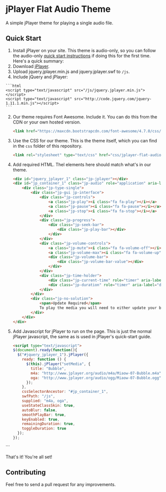 # jPlayer Flat Audio Theme

A simple jPlayer theme for playing a single audio file.

## Quick Start

1. Install jPlayer on your site. This theme is audio-only, so you can follow the
audio-only [quick start instructions](http://jplayer.org/latest/quick-start-guide/)
if doing this for the first time. Here's a quick summary:
  1. Download [jPlayer](https://github.com/happyworm/jPlayer/releases).
  2. Upload jquery.jplayer.min.js and jquery.jplayer.swf to `/js`.
  3. Include jQuery and jPlayer:

    ```html
    <script type="text/javascript" src="/js/jquery.jplayer.min.js"></script>
    <script type="text/javascript" src="http://code.jquery.com/jquery-1.11.1.min.js"></script>
    ```

2. Our theme requires Font Awesome. Include it. You can do this from the CDN or your own hosted version.

    ```html
    <link href="https://maxcdn.bootstrapcdn.com/font-awesome/4.7.0/css/font-awesome.min.css" rel="stylesheet" integrity="sha384-wvfXpqpZZVQGK6TAh5PVlGOfQNHSoD2xbE+QkPxCAFlNEevoEH3Sl0sibVcOQVnN" crossorigin="anonymous">
    ```

3. Use the CSS for our theme. This is the theme itself, which you can find in the `css` folder of this repository.

    ```html
    <link rel="stylesheet" type="text/css" href="css/jplayer-flat-audio-theme.css" />
    ```

4. Add required HTML. Thel elements here should match what's in our theme.

    ```html
    <div id="jquery_jplayer_1" class="jp-jplayer"></div>
    <div id="jp_container_1" class="jp-audio" role="application" aria-label="media player">
        <div class="jp-type-single">
            <div class="jp-gui jp-interface">
                <div class="jp-controls">
                    <a class="jp-play"><i class="fa fa-play"></i></a>
                    <a class="jp-pause"><i class="fa fa-pause"></i></a>
                    <a class="jp-stop"><i class="fa fa-stop"></i></a>
                </div>
                <div class="jp-progress">
                    <div class="jp-seek-bar">
                        <div class="jp-play-bar"></div>
                    </div>
                </div>
                <div class="jp-volume-controls">
                    <a class="jp-mute"><i class="fa fa-volume-off"></i></a>
                    <a class="jp-volume-max"><i class="fa fa-volume-up"></i></a>
                    <div class="jp-volume-bar">
                        <div class="jp-volume-bar-value"></div>
                    </div>
                </div>
                <div class="jp-time-holder">
                    <div class="jp-current-time" role="timer" aria-label="time">&nbsp;</div>
                    <div class="jp-duration" role="timer" aria-label="duration">&nbsp;</div>
                </div>
            </div>
            <div class="jp-no-solution">
                <span>Update Required</span>
                To play the media you will need to either update your browser to a recent version or update your <a href="http://get.adobe.com/flashplayer/" target="_blank">Flash plugin</a>.
            </div>
        </div>
    </div>
    ```

5. Add Javascript for jPlayer to run on the page. This is just the normal
jPlayer javascript, the same as is used in jPlayer's quick-start guide.

    ```html
    <script type="text/javascript">
    $(document).ready(function(){
      $("#jquery_jplayer_1").jPlayer({
        ready: function () {
          $(this).jPlayer("setMedia", {
            title: "Bubble",
            m4a: "http://www.jplayer.org/audio/m4a/Miaow-07-Bubble.m4a",
            oga: "http://www.jplayer.org/audio/ogg/Miaow-07-Bubble.ogg"
          });
        },
        cssSelectorAncestor: "#jp_container_1",
        swfPath: "/js",
        supplied: "m4a, oga",
        useStateClassSkin: true,
        autoBlur: false,
        smoothPlayBar: true,
        keyEnabled: true,
        remainingDuration: true,
        toggleDuration: true
      });
    });
  </script>
    ```

That's it! You're all set!

## Contributing

Feel free to send a pull request for any improvements.


